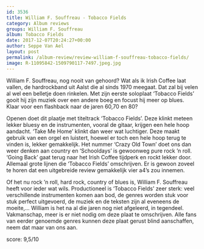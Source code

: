 ```yaml
---
id: 3536
title: William F. Souffreau - Tobacco Fields
category: Album reviews
groups: William F. Souffreau
album: Tobacco Fields
date: 2017-12-07T20:24:27+00:00
author: Seppe Van Ael
layout: post
permalink: /album-review/review-william-f-souffreau-tobacco-fields/
image: R-11095842-1509790117-7497.jpeg.jpg
---
```

William F. Souffreau, nog nooit van gehoord? Wat als ik Irish Coffee laat vallen, de hardrockband uit Aalst die al sinds 1970 meegaat. Dat zal bij velen al wel een belletje doen rinkelen. Met zijn eerste soloplaat ‘Tobacco Fields’ gooit hij zijn muziek over een andere boeg en focust hij meer op blues. Klaar voor een flashback naar de jaren 60,70 en 80?

Openen doet dit plaatje met titeltrack ‘Tobacco Fields’. Deze klinkt meteen lekker bluesy en de instrumenten, vooral de gitaar, krijgen een hele hoop aandacht. ‘Take Me Home’ klinkt dan weer wat luchtiger. Deze maakt gebruik van een orgel en luistert, hoewel er toch een hele hoop terug te vinden is, lekker gemakkelijk. Het nummer ‘Crazy Old Town’ doet ons dan weer denken aan country en ‘Schooldays’ is gewoonweg pure rock ’n roll. ‘Going Back’ gaat terug naar het Irish Coffee tijdperk en rockt lekker door. Allemaal grote lijnen die ‘Tobacco Fields’ omschrijven. Er is gewoon zoveel te horen dat een uitgebreide review gemakkelijk vier a4’s zou innemen.

Of het nu rock ’n roll, hard rock, country of blues is, William F. Souffreau heeft voor ieder wat wils. Productioneel is ‘Tobacco Fields’ zeer sterk: veel verschillende instrumenten komen aan bod, de genres worden stuk voor stuk perfect uitgevoerd, de muziek en de teksten zijn al eveneens de moeite,… William is het na al die jaren nog niet afgeleerd, in tegendeel. Vakmanschap, meer is er niet nodig om deze plaat te omschrijven. Alle fans van eerder genoemde genres kunnen deze plaat gerust blind aanschaffen, neem dat maar van ons aan.

score: 9,5/10

&nbsp;